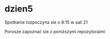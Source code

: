 # dzien5

Spotkanie rozpoczyna sie o 8:15 w sali 21

Porosze zapoznać sie z poniższymi repozytoraimi
